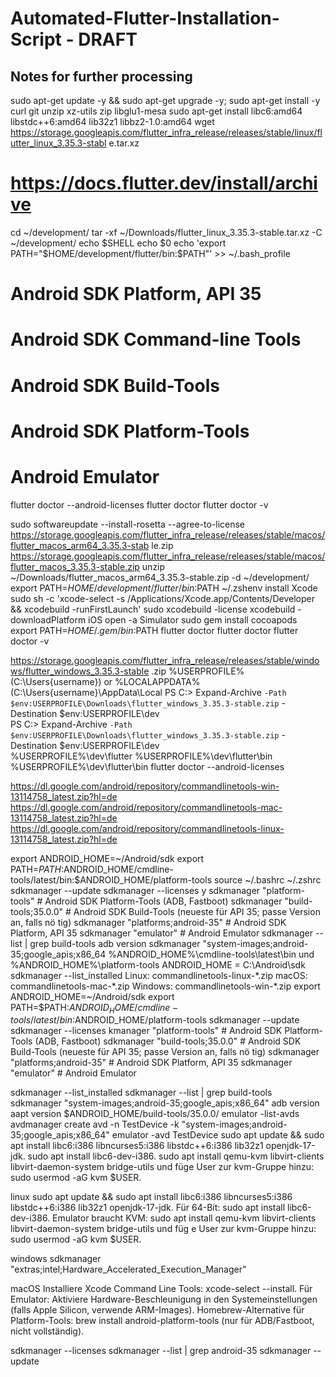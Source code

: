 # Automated-Flutter-Installation-Script - DRAFT

## Notes for further processing
sudo apt-get update -y && sudo apt-get upgrade -y;
sudo apt-get install -y curl git unzip xz-utils zip libglu1-mesa
sudo apt-get install libc6:amd64 libstdc++6:amd64 lib32z1 libbz2-1.0:amd64
wget https://storage.googleapis.com/flutter_infra_release/releases/stable/linux/flutter_linux_3.35.3-stabl
e.tar.xz
# https://docs.flutter.dev/install/archive
cd ~/development/
tar -xf ~/Downloads/flutter_linux_3.35.3-stable.tar.xz -C ~/development/
echo $SHELL
echo $0
echo 'export PATH="$HOME/development/flutter/bin:$PATH"' >> ~/.bash_profile
#    Android SDK Platform, API 35
#    Android SDK Command-line Tools
#    Android SDK Build-Tools
#    Android SDK Platform-Tools
#    Android Emulator
flutter doctor --android-licenses
flutter doctor
flutter doctor -v

sudo softwareupdate --install-rosetta --agree-to-license
https://storage.googleapis.com/flutter_infra_release/releases/stable/macos/flutter_macos_arm64_3.35.3-stab
le.zip
https://storage.googleapis.com/flutter_infra_release/releases/stable/macos/flutter_macos_3.35.3-stable.zip
unzip ~/Downloads/flutter_macos_arm64_3.35.3-stable.zip -d ~/development/
export PATH=$HOME/development/flutter/bin:$PATH
~/.zshenv
install Xcode
sudo sh -c 'xcode-select -s /Applications/Xcode.app/Contents/Developer && xcodebuild -runFirstLaunch'
sudo xcodebuild -license
xcodebuild -downloadPlatform iOS
open -a Simulator
sudo gem install cocoapods
export PATH=$HOME/.gem/bin:$PATH
flutter doctor
flutter doctor
flutter doctor -v

https://storage.googleapis.com/flutter_infra_release/releases/stable/windows/flutter_windows_3.35.3-stable
.zip
%USERPROFILE% (C:\Users\{username}) or %LOCALAPPDATA% (C:\Users\{username}\AppData\Local
PS C:\> Expand-Archive `
      -Path $env:USERPROFILE\Downloads\flutter_windows_3.35.3-stable.zip `
      -Destination $env:USERPROFILE\dev\
PS C:\> Expand-Archive `
      -Path $env:USERPROFILE\Downloads\flutter_windows_3.35.3-stable.zip `
      -Destination $env:USERPROFILE\dev\
%USERPROFILE%\dev\flutter
%USERPROFILE%\dev\flutter\bin
%USERPROFILE%\dev\flutter\bin
flutter doctor --android-licenses

https://dl.google.com/android/repository/commandlinetools-win-13114758_latest.zip?hl=de
https://dl.google.com/android/repository/commandlinetools-mac-13114758_latest.zip?hl=de
https://dl.google.com/android/repository/commandlinetools-linux-13114758_latest.zip?hl=de

export ANDROID_HOME=~/Android/sdk
export PATH=$PATH:$ANDROID_HOME/cmdline-tools/latest/bin:$ANDROID_HOME/platform-tools
source ~/.bashrc
~/.zshrc
sdkmanager --update
sdkmanager --licenses
y
sdkmanager "platform-tools"  # Android SDK Platform-Tools (ADB, Fastboot)
sdkmanager "build-tools;35.0.0"  # Android SDK Build-Tools (neueste für API 35; passe Version an, falls nö
tig)
sdkmanager "platforms;android-35"  # Android SDK Platform, API 35
sdkmanager "emulator"  # Android Emulator
sdkmanager --list | grep build-tools
adb version
sdkmanager "system-images;android-35;google_apis;x86_64
%ANDROID_HOME%\cmdline-tools\latest\bin und %ANDROID_HOME%\platform-tools
ANDROID_HOME = C:\Android\sdk
sdkmanager --list_installed
Linux: commandlinetools-linux-*.zip
macOS: commandlinetools-mac-*.zip
Windows: commandlinetools-win-*.zip
export ANDROID_HOME=~/Android/sdk
export PATH=$PATH:$ANDROID_HOME/cmdline-tools/latest/bin:$ANDROID_HOME/platform-tools
sdkmanager --update
sdkmanager --licenses
kmanager "platform-tools"  # Android SDK Platform-Tools (ADB, Fastboot)
sdkmanager "build-tools;35.0.0"  # Android SDK Build-Tools (neueste für API 35; passe Version an, falls nö
tig)
sdkmanager "platforms;android-35"  # Android SDK Platform, API 35
sdkmanager "emulator"  # Android Emulator

sdkmanager --list_installed
sdkmanager --list | grep build-tools
sdkmanager "system-images;android-35;google_apis;x86_64"
adb version
aapt version
$ANDROID_HOME/build-tools/35.0.0/
emulator -list-avds
avdmanager create avd -n TestDevice -k "system-images;android-35;google_apis;x86_64"
emulator -avd TestDevice
sudo apt update && sudo apt install libc6:i386 libncurses5:i386 libstdc++6:i386 lib32z1 openjdk-17-jdk.
sudo apt install libc6-dev-i386.
sudo apt install qemu-kvm libvirt-clients libvirt-daemon-system bridge-utils und füge User zur kvm-Gruppe 
hinzu: sudo usermod -aG kvm $USER.

linux
sudo apt update && sudo apt install libc6:i386 libncurses5:i386 libstdc++6:i386 lib32z1 openjdk-17-jdk.
Für 64-Bit: sudo apt install libc6-dev-i386.
Emulator braucht KVM: sudo apt install qemu-kvm libvirt-clients libvirt-daemon-system bridge-utils und füg
e User zur kvm-Gruppe hinzu: sudo usermod -aG kvm $USER.

windows
sdkmanager "extras;intel;Hardware_Accelerated_Execution_Manager"

macOS
Installiere Xcode Command Line Tools: xcode-select --install.
Für Emulator: Aktiviere Hardware-Beschleunigung in den Systemeinstellungen (falls Apple Silicon, verwende 
ARM-Images).
Homebrew-Alternative für Platform-Tools: brew install android-platform-tools (nur für ADB/Fastboot, nicht 
vollständig).

sdkmanager --licenses
sdkmanager --list | grep android-35
sdkmanager --update
